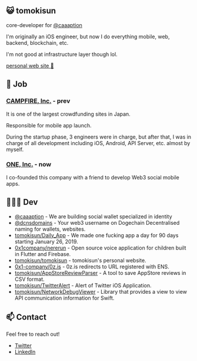 ## 😺 tomokisun

core-developer for [@caaaption](https://github.com/caaaption)

I'm originally an iOS engineer, but now I do everything mobile, web, backend, blockchain, etc.

I'm not good at infrastructure layer though lol.



[personal web site 👀](https://tomokisun.com)

## 🚀 Job

### [CAMPFIRE, Inc.](https://camp-fire.jp/) - prev

It is one of the largest crowdfunding sites in Japan.

Responsible for mobile app launch.

During the startup phase, 3 engineers were in charge, but after that, I was in charge of all development including iOS, Android, API Server, etc. almost by myself.

### [ONE, Inc.](https://github.com/0x1-company) - now

I co-founded this company with a friend to develop Web3 social mobile apps.

## 👨🏻‍💻 Dev

- [@caaaption](https://github.com/caaaption) - We are building social wallet specialized in identity
- [@dcnsdomains](https://github.com/dcnsdomains) - Your web3 username on Dogechain Decentralised naming for wallets, websites.
- [tomokisun/Daily_App](https://github.com/tomokisun/Daily_App) - We made one fucking app a day for 90 days starting January 26, 2019.
- [0x1company/nererun](https://github.com/0x1-company/nererun) - Open source voice application for children built in Flutter and Firebase.
- [tomokisun/tomokisun](https://github.com/tomokisun/tomokisun) - tomokisun's personal website.
- [0x1-company/0z.is](https://github.com/0x1-company/0z.is) - 0z.is redirects to URL registered with ENS.
- [tomokisun/AppStoreReviewParser](https://github.com/tomokisun/AppStoreReviewParser) - A tool to save AppStore reviews in CSV format.
- [tomokisun/TwitterAlert](https://github.com/tomokisun/TwitterAlert) - Alert of Twitter iOS Application.
- [tomokisun/NetworkDebugViewer](https://github.com/tomokisun/NetworkDebugViewer) - Library that provides a view to view API communication information for Swift.

## 📫 Contact

Feel free to reach out!

- [Twitter](https://twitter.com/tomokisun)
- [LinkedIn](https://www.linkedin.com/in/tomokisun/)


